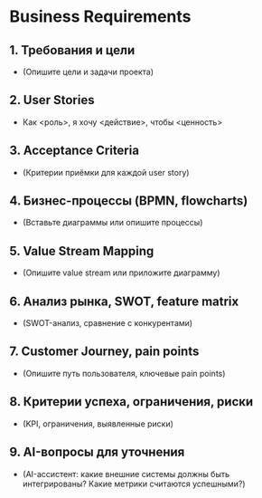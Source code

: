 # Business Requirements

## 1. Требования и цели
- (Опишите цели и задачи проекта)

## 2. User Stories
- Как <роль>, я хочу <действие>, чтобы <ценность>

## 3. Acceptance Criteria
- (Критерии приёмки для каждой user story)

## 4. Бизнес-процессы (BPMN, flowcharts)
- (Вставьте диаграммы или опишите процессы)

## 5. Value Stream Mapping
- (Опишите value stream или приложите диаграмму)

## 6. Анализ рынка, SWOT, feature matrix
- (SWOT-анализ, сравнение с конкурентами)

## 7. Customer Journey, pain points
- (Опишите путь пользователя, ключевые pain points)

## 8. Критерии успеха, ограничения, риски
- (KPI, ограничения, выявленные риски)

## 9. AI-вопросы для уточнения
- (AI-ассистент: какие внешние системы должны быть интегрированы? Какие метрики считаются успешными?) 